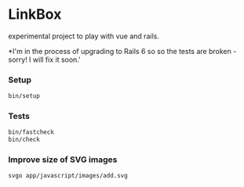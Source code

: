 # LinkBox

experimental project to play with vue and rails. 

*I'm in the process of upgrading to Rails 6 so so the tests are broken - sorry! I will fix it soon.'

### Setup

```sh
bin/setup
```

### Tests

```sh
bin/fastcheck
bin/check
```

### Improve size of SVG images

```sh
svgo app/javascript/images/add.svg
```


